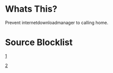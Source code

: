 # Whats This?
Prevent internetdownloadmanager to calling home.

# Source Blocklist

[1](https://anon.to/l8sZWJ)

[2](https://anon.to/2Ab9o3)